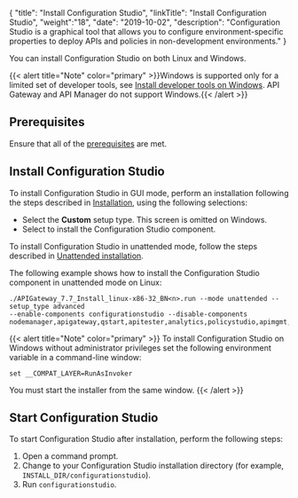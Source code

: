 {
"title": "Install Configuration Studio",
"linkTitle": "Install Configuration Studio",
"weight":"18",
"date": "2019-10-02",
"description": "Configuration Studio is a graphical tool that allows you to configure environment-specific properties to deploy APIs and policies in non-development environments."
}

You can install Configuration Studio on both Linux and Windows.

{{< alert title="Note" color="primary" >}}Windows is supported only for a limited set of developer tools, see [Install developer tools on Windows](/docs/apim_installation/apigtw_install/install_dev_tools). API Gateway and API Manager do not support Windows.{{< /alert >}}

## Prerequisites

Ensure that all of the [prerequisites](/docs/apim_installation/apigtw_install/system_requirements) are met.

## Install Configuration Studio

To install Configuration Studio in GUI mode, perform an installation following the steps described in [Installation](/docs/apim_installation/apigtw_install/installation), using the following selections:

* Select the **Custom** setup type. This screen is omitted on Windows.
* Select to install the Configuration Studio component.

To install Configuration Studio in unattended mode, follow the steps described in [Unattended installation](/docs/apim_installation/apigtw_install/installation_unattended).

The following example shows how to install the Configuration Studio component in unattended mode on Linux:

```
./APIGateway_7.7_Install_linux-x86-32_BN<n>.run --mode unattended --setup_type advanced  
--enable-components configurationstudio --disable-components nodemanager,apigateway,qstart,apitester,analytics,policystudio,apimgmt,cassandra,packagedeploytools
```

{{< alert title="Note" color="primary" >}}
To install Configuration Studio on Windows without administrator privileges set the following environment variable in a command-line window:

```
set __COMPAT_LAYER=RunAsInvoker
```

You must start the installer from the same window.
{{< /alert >}}

## Start Configuration Studio

To start Configuration Studio after installation, perform the following steps:

1. Open a command prompt.
2. Change to your Configuration Studio installation directory (for example, `INSTALL_DIR/configurationstudio`).
3. Run `configurationstudio`.
